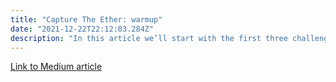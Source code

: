```yaml
---
title: "Capture The Ether: warmup"
date: "2021-12-22T22:12:03.284Z"
description: "In this article we’ll start with the first three challenges from Capture The Ether. These are just warmup exercises and not much security analysis is necessary"
---
```


[Link to Medium article](https://medium.com/@tomasfrancisco/capture-the-ether-warmup-7b3183469e17)
<!-- 
Capture The Ether: warmup
In this article we’ll start with the first three challenges from Capture The Ether. These are just warmup exercises and not much security analysis is necessary but hey, it’s a good way of starting to get used to the structure of smart contracts, the tools we’ll be working with and the different options we have to interact with them.

Deploy a Contract
This one is pretty straight forward. The first three steps described here are the ones we saw in the previous article: install Metamask, switch to Ropsten network and get some rETH.

Then, the only thing we must do is deploy the contract, but what does that even mean? Well, basically we are storing the contract’s data (the code) in the blockchain… For ever. The technical side of this indicates that we must send a transaction, which is a message sent from one account to another and may include data (only for smart contracts) and/or ether. To deploy contracts there is a special destination address called the zero address (0x0). CTE handles this task behind the scenes when we click on Begin Challenge.

Once we do this, we have to wait some seconds for our transaction to be processed (an average of 15") and we’ll be able to see our contract’s address. That’s the id in which all the code will be stored in the BC. You can look that up on Etherscan and see the info associated with it. Etherscan is a popular tool used to look up transaction’s information. Every new transaction is recorded there.

When clicking on ‘Check Solution’, we are ‘calling’ (we’ll se what that means in the next exercise) the function isComplete(), which in this case only returns true. Let’s go ahead to our next challenge.


Call me
Here we have to ‘call’ a function. To do this, first we need to deploy the contract. Click on Begin challenge to let CTE handle that for you.

Ok, what’s going on now? You can try and click on Check Solution but you’ll get an error message. This is because for every challenge, CTE checks if the isComplete variable is set to true. In this case, when deploying the contract we can see that the variable is set to false, and the only way to change that is executing the callme() function. So, how do we call it?

There are several ways of interacting with the blockchain (CLIs, APIs, UIs), but one of the fastest and user friendly options is via a website called remix.

Go ahead and create a new file in the ‘contracts’ folder and name it Callme.sol (or however you want). Then, copy the contract’s code into the editor. Next, you need to go to the Deploy and run transactions tab (third at the left of your screen), change the environment to Injected Web3, paste the contract’s address where it says ‘At Address’ and click on it.


What have we done now? We have accessed the instance of the contract that was deployed previously to the blockchain, via this UI and now we can interact with it. We could have clicked on the deploy button, but by doing so we would have created a new instance of the contract (re deploy) and any interaction with it would’ve never reached CTE.

Go ahead and click on the orange callme button that’s appeared below, wait a few seconds and check the solution on CTE.

Choose a nickname
Ok! Things are starting to get a little bit more interesting.

In this file we have two contracts. On one hand we have the CaptureTheEther contract that has already been deployed to the address 0x71c46Ed333C35e4E6c62D32dc7C8F00D125b4fee. And on the other hand there is the NicknameChallenge contract that is going to be deployed to a new address once we click on Begin Challenge.

First, we have to call the setNickname() function, so we’ll repeat the process of the previous exercise: create a new file in remix, copy the code, etc. Remember that we need to access the instance of the already deployed contract, so we must copy the address that’s been given to us (0x71c4…) and click on ‘At Address’.

Once we’ve done that, we’ll have access to the setNickname() function and we can enter the nickname we want, but wait, it must be of type bytes32!

There are some websites that let us convert strings to type bytes32, i’ve used this one with one thing to have in mind: in order for it to work, we need to add 2 more 0s at the end of it to keep the correct length of this type.

Call the function with your nickname in bytes32 type and check the solution.


That’s it! We’ve made it through the warmup section of CTE. In the next article we’ll try and beat the Guess the number challenge. -->
